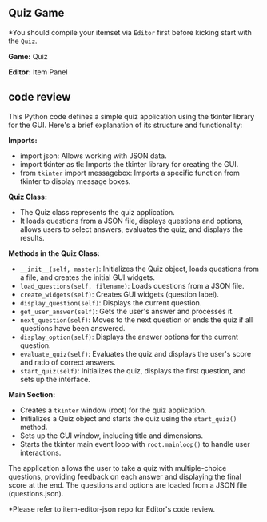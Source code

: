 ## Quiz Game
*You should compile your itemset via `Editor` first before kicking start with the `Quiz`.

**Game:** Quiz

**Editor:** Item Panel

## code review
This Python code defines a simple quiz application using the tkinter library for the GUI. Here's a brief explanation of its structure and functionality:

**Imports:**
- import json: Allows working with JSON data.
- import tkinter as tk: Imports the tkinter library for creating the GUI.
- from `tkinter` import messagebox: Imports a specific function from tkinter to display message boxes.

**Quiz Class:**
- The Quiz class represents the quiz application.
- It loads questions from a JSON file, displays questions and options, allows users to select answers, evaluates the quiz, and displays the results.

**Methods in the Quiz Class:**
- `__init__(self, master)`: Initializes the Quiz object, loads questions from a file, and creates the initial GUI widgets.
- `load_questions(self, filename)`: Loads questions from a JSON file.
- `create_widgets(self)`: Creates GUI widgets (question label).
- `display_question(self)`: Displays the current question.
- `get_user_answer(self)`: Gets the user's answer and processes it.
- `next_question(self)`: Moves to the next question or ends the quiz if all questions have been answered.
- `display_option(self)`: Displays the answer options for the current question.
- `evaluate_quiz(self)`: Evaluates the quiz and displays the user's score and ratio of correct answers.
- `start_quiz(self)`: Initializes the quiz, displays the first question, and sets up the interface.

**Main Section:**
- Creates a `tkinter` window (root) for the quiz application.
- Initializes a Quiz object and starts the quiz using the `start_quiz()` method.
- Sets up the GUI window, including title and dimensions.
- Starts the tkinter main event loop with `root.mainloop()` to handle user interactions.

The application allows the user to take a quiz with multiple-choice questions, providing feedback on each answer and displaying the final score at the end. The questions and options are loaded from a JSON file (questions.json).

*Please refer to item-editor-json repo for Editor's code review.
